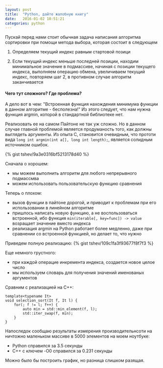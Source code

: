 ```yaml
---
layout: post
title:  "Python, дайте жалобную книгу"
date:   2016-01-02 10:51:21
categories: python
---
```


Пускай перед нами стоит обычная задача написания алгоритма сортировки при помощи метода выбора,
которая состоит в следующем

1. Определяем текущий индекс равным стартовой позици

2. Если текущий индекс меньше последней позиции, находим минимальное значение в подмассиве,
   начиная с позиции текущего индекса, выполняем операцию обмена, увеличиваем текущий индекс,
   повторяем шаг 2, в противном случае алгоритм заканчивается

#### Чего тут сложного? Где проблема?
А дело вот в чем: "Встроенная функция нахождения минимума функции в данном алгоритме - бесполезна!"
Из этого следует, что нам нужна функция argmin, которой в стандартной библиотеке нет.

Реализовать ее на самом Пайтоне не так уж сложно. Но в данном случае главной проблемой является
продуманость того, как должны выглядеть аргументы. Из опыта С, становится очевидным, что прототи вида
`long int argmin(int a[], long int length);`, является солидным источником ошибок.

{% gist tshev/9a3e0316bf5213178d40 %}

Сначала о хорошем:

* мы можем выполнить алгоритм для любого непрерывного подмассмва
* можем использовать пользовательскую функцию сравнения 

Теперь о плохом:

* вызов функции в пайтоне дорогой, и приводит к проблемам при его использовании в линейном алгоритме
* пришлось написать новую функцию, а не воспользоваться встроенной,
ибо функция `min(iterable[, key=func]) -> value` возращает значение вместо индекса
* реализация argmin на Python работает более медленно, даже при сравнении со встроенной функцией,
но делает то, что нужно

Приведем полную реализацию:
{% gist tshev/109c1fa3f93677f8f7f3 %}

Еще немного грустного:

* при каждой операцие инкремента индекса, создается новое целое число
* мы используем словарь для получения значений именованых аргументов

Сравним с реализацией на C++:

    template<typename It>
    void selection_sort(It f, It l) {
        for(; f != l; f++) {
            auto min = std::min_element(f, l);
            std::iter_swap(f, min);
        }
    }

Напоследок сообщаю результаты измерения производительнсоти на ничтожно маленьком массиве в 5000 элементов
на моем ноутбуке:

* Python справился за 3.5 секунды
* C++ с ключем -O0 справился за 0.231 секунды

Можно было бы построить график, но разница слишком разящая.


[tshev]:      http://tshev.org
[tshev-gh]:   https://github.com/tshev
[jekyll-help]: https://github.com/tshev

